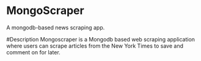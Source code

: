 # MongoScraper
A mongodb-based news scraping app.

#Description
Mongoscraper is a Mongodb based web scraping application where users can scrape articles from the New York Times to save and comment on for later. 
